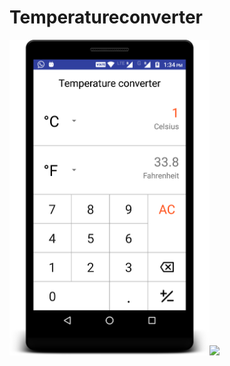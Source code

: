 # Temperatureconverter
<img src="screenshots/screenshoot1.png" width="320"/><img src="screenshots/screenshoot2.png" width="320"/>
